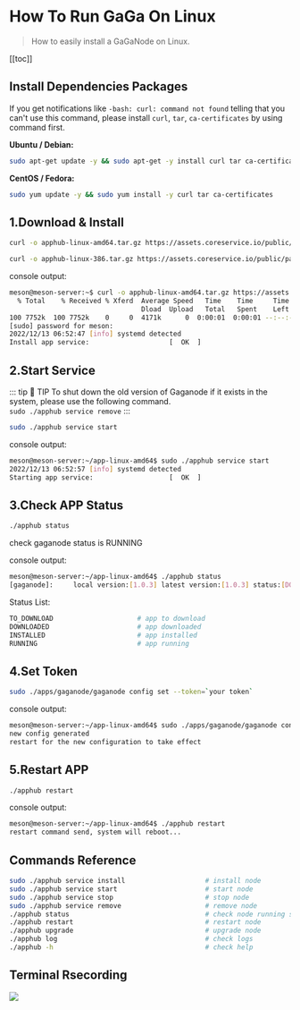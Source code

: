 # How To Run GaGa On Linux

>How to easily install a GaGaNode on Linux.

[[toc]]

## Install Dependencies Packages

If you get notifications like `-bash: curl: command not found` telling that you can't use this command, please install `curl`, `tar`, `ca-certificates` by using command first.

**Ubuntu / Debian:** 

```bash
sudo apt-get update -y && sudo apt-get -y install curl tar ca-certificates
```

**CentOS / Fedora:**

```bash
sudo yum update -y && sudo yum install -y curl tar ca-certificates
```

## 1.Download & Install

<CodeGroup>

  <CodeGroupItem title="Linux 64-bit">

```bash
curl -o apphub-linux-amd64.tar.gz https://assets.coreservice.io/public/package/60/app-market-gaga-pro/1.0.4/app-market-gaga-pro-1_0_4.tar.gz && tar -zxf apphub-linux-amd64.tar.gz && rm -f apphub-linux-amd64.tar.gz && cd ./apphub-linux-amd64
```

  </CodeGroupItem>

  <CodeGroupItem title="Linux 32-bit">

```bash
curl -o apphub-linux-386.tar.gz https://assets.coreservice.io/public/package/70/app-market-gaga-pro/1.0.4/app-market-gaga-pro-1_0_4.tar.gz && tar -zxf apphub-linux-386.tar.gz && rm -f apphub-linux-386.tar.gz && cd ./apphub-linux-386
```

  </CodeGroupItem>

</CodeGroup>

console output:

```bash
meson@meson-server:~$ curl -o apphub-linux-amd64.tar.gz https://assets.coreservice.io/public/package/60/app-market-gaga-pro/1.0.4/app-market-gaga-pro-1_0_4.tar.gz && tar -zxf apphub-linux-amd64.tar.gz && rm -f apphub-linux-amd64.tar.gz && cd ./apphub-linux-amd64 && sudo ./apphub service install
  % Total    % Received % Xferd  Average Speed   Time    Time     Time  Current
                                 Dload  Upload   Total   Spent    Left  Speed
100 7752k  100 7752k    0     0  4171k      0  0:00:01  0:00:01 --:--:-- 4170k
[sudo] password for meson:
2022/12/13 06:52:47 [info] systemd detected
Install app service:					[  OK  ]
```


## 2.Start Service

::: tip 🚧 TIP
To shut down the old version of Gaganode if it exists in the system, please use the following command.
<br>
`
sudo ./apphub service remove
`
:::


```bash
sudo ./apphub service start
```

console output:

```bash
meson@meson-server:~/app-linux-amd64$ sudo ./apphub service start
2022/12/13 06:52:57 [info] systemd detected
Starting app service:					[  OK  ]
```

## 3.Check APP Status

```bash
./apphub status
```

check gaganode status is RUNNING

console output:

```bash
meson@meson-server:~/app-linux-amd64$ ./apphub status
[gaganode]:		local version:[1.0.3] latest version:[1.0.3] status:[DOWNLOADED]
```

Status List:

```bash
TO_DOWNLOAD                     # app to download
DOWNLOADED                      # app downloaded
INSTALLED                       # app installed
RUNNING                         # app running
```

## 4.Set Token

```bash
sudo ./apps/gaganode/gaganode config set --token=`your token`
```

console output:

```bash
meson@meson-server:~/app-linux-amd64$ sudo ./apps/gaganode/gaganode config set --token=albrcgctlhzgdhramuywpwje
new config generated
restart for the new configuration to take effect
```

## 5.Restart APP

```bash
./apphub restart
```

console output:

```bash
meson@meson-server:~/app-linux-amd64$ ./apphub restart
restart command send, system will reboot...
```

## Commands Reference

```bash
sudo ./apphub service install                    # install node
sudo ./apphub service start                      # start node
sudo ./apphub service stop                       # stop node
sudo ./apphub service remove                     # remove node
./apphub status                                  # check node running status
./apphub restart                                 # restart node
./apphub upgrade                                 # upgrade node
./apphub log                                     # check logs
./apphub -h                                      # check help
```

## Terminal Rsecording

<a href="https://asciinema.org/a/545183" target="_blank"><img src="https://asciinema.org/a/545183.svg" /></a>